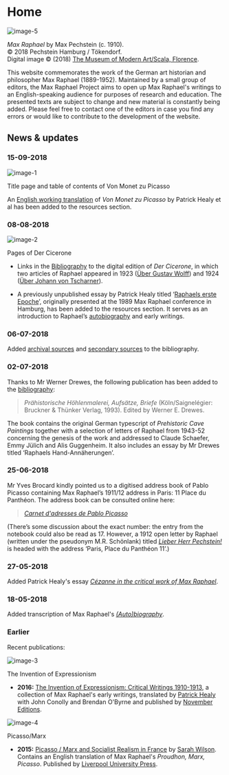 # Home

![image-5][image-1]
<figcaption><em>Max Raphael</em> by Max Pechstein (c. 1910).<br>© 2018 Pechstein Hamburg / Tökendorf.<br>Digital image © (2018) <a href="https://www.moma.org/s/ge/collection_ge/object/object_objid-33301.html">The Museum of Modern Art/Scala, Florence</a>.</figcaption>

This website commemorates the work of the German art historian and philosopher Max Raphael (1889-1952). Maintained by a small group of editors, the Max Raphael Project aims to open up Max Raphael's writings to an English-speaking audience for purposes of research and education. The presented texts are subject to change and new material is constantly being added. Please feel free to contact one of the editors in case you find any errors or would like to contribute to the development of the website.

## News & updates

### 15-09-2018

![image-1][image-2]
<figcaption>Title page and table of contents of Von Monet zu Picasso</figcaption>

An [English working translation][1] of *Von Monet zu Picasso* by Patrick Healy et al has been added to the resources section.

### 08-08-2018

![image-2][image-3]
<figcaption>Pages of Der Cicerone</figcaption>

- Links in the [Bibliography][2] to the digital edition of _Der Cicerone_, in which two articles of Raphael appeared in 1923 ([Über Gustav Wolff][3]) and 1924 ([Über Johann von Tscharner][4]).

- A previously unpublished essay by Patrick Healy titled ‘[Raphaels erste Epoche][5]’, originally presented at the 1989 Max Raphael conference in Hamburg, has been added to the resources section. It serves as an introduction to Raphael’s [autobiography][6] and early writings.

### 06-07-2018

Added [archival sources][7] and [secondary sources][8] to the bibliography.

### 02-07-2018

Thanks to Mr Werner Drewes, the following publication has been added to the [bibliography][9]:

> _Prähistorische Höhlenmalerei, Aufsätze, Briefe_ (Köln/Saignelégier: Bruckner & Thünker Verlag, 1993). Edited by Werner E. Drewes.

The book contains the original German typescript of _Prehistoric Cave Paintings_ together with a selection of letters of Raphael from 1943-52 concerning the genesis of the work and addressed to Claude Schaefer, Emmy Jülich and Alis Guggenheim. It also includes an essay by Mr Drewes titled ‘Raphaels Hand-Annäherungen’.

### 25-06-2018

Mr Yves Brocard kindly pointed us to a digitised address book of Pablo Picasso containing Max Raphael’s 1911/12 address in Paris: 11 Place du Panthéon. The address book can be consulted online here:

> [_Carnet d'adresses de Pablo Picasso_][10]

(There’s some discussion about the exact number: the entry from the notebook could also be read as 17. However, a 1912 open letter by Raphael (written under the pseudonym M.R. Schönlank) titled [_Lieber Herr Pechstein!_][11] is headed with the address ‘Paris, Place du Panthéon 11’.)

### 27-05-2018

Added Patrick Healy's essay [*Cézanne in the critical work of Max Raphael*][12].

### 18-05-2018

Added transcription of Max Raphael's [*(Auto)biography*][13].

### Earlier

Recent publications:

![image-3][image-4]
<figcaption>The Invention of Expressionism</figcaption>

* **2016:** [The Invention of Expressionism: Critical Writings 1910-1913][14], a collection of Max Raphael's early writings, translated by [Patrick Healy][15] with John Conolly and Brendan O'Byrne and published by [November Editions][16].

![image-4][image-5]
<figcaption>Picasso/Marx</figcaption>

* **2015:** [Picasso / Marx and Socialist Realism in France][17] by [Sarah Wilson][18]. Contains an English translation of Max Raphael's _Proudhon, Marx, Picasso_. Published by [Liverpool University Press][19].

[1]:	/resources/von-monet-zu-picasso
[2]:	/bibliography/primary
[3]:	http://digi.ub.uni-heidelberg.de/diglit/cicerone1923/0768
[4]:	http://digi.ub.uni-heidelberg.de/diglit/cicerone1924/0160
[5]:	/resources/raphaels-erste-epoche
[6]:	/resources/autobiography
[7]:	/bibliography/archives
[8]:	/bibliography/secondary
[9]:	https://www.maxraphael.org/bibliography/primary/#1993
[10]:	https://www.photo.rmn.fr/archive/03-006057-2C6NU046WEXV.html
[11]:	https://www.maxraphael.org/bibliography/#1912
[12]:	/resources/cezanne-in-the-critical-work
[13]:	/resources/autobiography
[14]:	https://amzn.com/9492027097
[15]:	http://patrick-healy.com/
[16]:	http://novembereditions.com/
[17]:	http://a.co/2re4pSA
[18]:	http://courtauld.ac.uk/people/sarah-wilson
[19]:	https://liverpooluniversitypress.co.uk/products/60692

[image-1]:	/assets/home/max-pechstein-max-raphael-480px.jpg
[image-2]:	/assets/home/von-monet-zu-picasso-title-page.jpg
[image-3]:	/assets/home/cicerone.jpg
[image-4]:	/assets/home/theinventionofexpressionism.jpg
[image-5]:	/assets/home/picassomarx.jpg